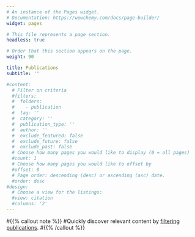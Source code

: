 ```yaml
---
# An instance of the Pages widget.
# Documentation: https://wowchemy.com/docs/page-builder/
widget: pages

# This file represents a page section.
headless: true

# Order that this section appears on the page.
weight: 90

title: Publications
subtitle: ''

#content:
  # Filter on criteria
  #filters:
  #  folders:
  #    - publication
  #  tag: ''
  #  category: ''
  #  publication_type: ''
  #  author: ''
  #  exclude_featured: false
  #  exclude_future: false
  #  exclude_past: false
  # Choose how many pages you would like to display (0 = all pages)
  #count: 1
  # Choose how many pages you would like to offset by
  #offset: 0
  # Page order: descending (desc) or ascending (asc) date.
  #order: desc
#design:
  # Choose a view for the listings:
  #view: citation
  #columns: '2'
---
```


#{{% callout note %}}
#Quickly discover relevant content by [filtering publications](./publication/).
#{{% /callout %}}
